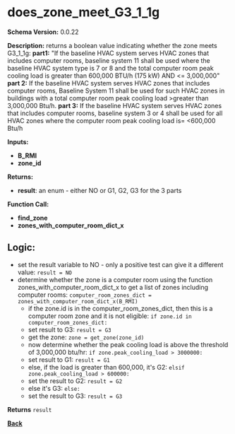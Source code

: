 # does_zone_meet_G3_1_1g
**Schema Version:** 0.0.22  

**Description:** returns a boolean value indicating whether the zone meets G3_1_1g:
  **part1:** "If the baseline HVAC system serves HVAC zones that includes computer rooms,  baseline system 11 shall be used where the baseline HVAC system type is 7 or 8 and the total computer room peak cooling load is greater than 600,000 BTU/h (175 kW) AND <= 3,000,000"
  **part 2:** If the baseline HVAC system serves HVAC zones that includes computer rooms,  Baseline System 11 shall be used for such HVAC zones in buildings with a total computer room peak cooling load >greater than 3,000,000 Btu/h.
  **part 3:** If the baseline HVAC system serves HVAC zones that includes computer rooms,  baseline system 3 or 4 shall be used for all HVAC zones where the computer room peak cooling load is= <600,000 Btu/h

**Inputs:** 
- **B_RMI**
- **zone_id**

**Returns:**  
- **result**: an enum - either NO or G1, G2, G3 for the 3 parts

**Function Call:**
- **find_zone**
- **zones_with_computer_room_dict_x**

## Logic:
- set the result variable to NO - only a positive test can give it a different value: `result = NO`
- determine whether the zone is a computer room using the function zones_with_computer_room_dict_x to get a list of zones including computer rooms: `computer_room_zones_dict = zones_with_computer_room_dict_x(B_RMI)`
  - if the zone.id is in the computer_room_zones_dict, then this is a computer room zone and it is not eligible: `if zone.id in computer_room_zones_dict:`
   - set result to G3: `result = G3`
   - get the zone: `zone = get_zone(zone_id)`
   - now determine whether the peak cooling load is above the threshold of 3,000,000 btu/hr: `if zone.peak_cooling_load > 3000000:`
    - set result to G1: `result = G1`
   - else, if the load is greater than 600,000, it's G2: `elsif zone.peak_cooling_load > 600000:`
    - set the result to G2: `result = G2`
   - else it's G3: `else:`
    - set the result to G3: `result = G3` 

**Returns** `result`

**[Back](../_toc.md)**

